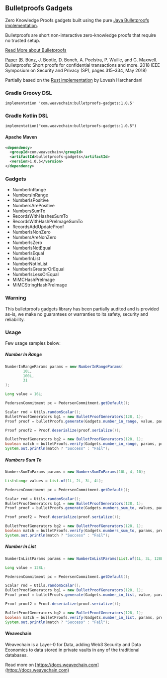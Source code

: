 ## Bulletproofs Gadgets

Zero Knowledge Proofs gadgets built using the pure [Java Bulletproofs implementation](https://github.com/weavechain/bulletproofs).

Bulletproofs are short non-interactive zero-knowledge proofs that require no trusted setup. 

[Read More about Bulletproofs](https://crypto.stanford.edu/bulletproofs/)

[Paper](https://eprint.iacr.org/2017/1066.pdf) 
(B. Bünz, J. Bootle, D. Boneh, A. Poelstra, P. Wuille, and G. Maxwell.
Bulletproofs: Short proofs for confidential transactions and more. 2018
IEEE Symposium on Security and Privacy (SP), pages 315–334, May 2018)

Partially based on the [Rust implementation](https://github.com/lovesh/bulletproofs-r1cs-gadgets) by Lovesh Harchandani


### Gradle Groovy DSL
```
implementation 'com.weavechain:bulletproofs-gadgets:1.0.5'
```

### Gradle Kotlin DSL

```
implementation("com.weavechain:bulletproofs-gadgets:1.0.5")
```

#### Apache Maven

```xml
<dependency>
  <groupId>com.weavechain</groupId>
  <artifactId>bulletproofs-gadgets</artifactId>
  <version>1.0.5</version>
</dependency>
```

### Gadgets

- NumberInRange
- NumbersInRange
- NumberIsPositive
- NumbersArePositive
- NumbersSumTo
- RecordsWithHashesSumTo
- RecordsWithHashPreImageSumTo
- RecordsAddUpdateProof
- NumberIsNonZero
- NumbersAreNonZero
- NumberIsZero
- NumberIsNotEqual
- NumberIsEqual
- NumberInList
- NumberNotInList
- NumberIsGreaterOrEqual
- NumberIsLessOrEqual
- MiMCHashPreImage
- MiMCStringHashPreImage

### Warning

This bulletproofs gadgets library has been partially audited and is provided as-is, we make no guarantees or warranties to its safety, security and reliability.

### Usage

Few usage samples below:

##### Number In Range

```java
NumberInRangeParams params = new NumberInRangeParams(
        10L,
        100L,
        31
);

Long value = 16L;

PedersenCommitment pc = PedersenCommitment.getDefault();

Scalar rnd = Utils.randomScalar();
BulletProofGenerators bg1 = new BulletProofGenerators(128, 1);
Proof proof = bulletProofs.generate(Gadgets.number_in_range, value, params, rnd, pc, bg1);

Proof proof2 = Proof.deserialize(proof.serialize());

BulletProofGenerators bg2 = new BulletProofGenerators(128, 1);
boolean match = bulletProofs.verify(Gadgets.number_in_range, params, proof2, pc, bg2);
System.out.println(match ? "Success" : "Fail");
```

##### Numbers Sum To

```java
NumbersSumToParams params = new NumbersSumToParams(10L, 4, 10);

List<Long> values = List.of(1L, 2L, 3L, 4L);

PedersenCommitment pc = PedersenCommitment.getDefault();

Scalar rnd = Utils.randomScalar();
BulletProofGenerators bg1 = new BulletProofGenerators(128, 1);
Proof proof = bulletProofs.generate(Gadgets.numbers_sum_to, values, params, rnd, pc, bg1);

Proof proof2 = Proof.deserialize(proof.serialize());

BulletProofGenerators bg2 = new BulletProofGenerators(128, 1);
boolean match = bulletProofs.verify(Gadgets.numbers_sum_to, params, proof2, pc, bg2);
System.out.println(match ? "Success" : "Fail");
```


##### Number In List

```java
NumberInListParams params = new NumberInListParams(List.of(1L, 3L, 128L, 145L), 8);

Long value = 128L;

PedersenCommitment pc = PedersenCommitment.getDefault();

Scalar rnd = Utils.randomScalar();
BulletProofGenerators bg1 = new BulletProofGenerators(128, 1);
Proof proof = bulletProofs.generate(Gadgets.number_in_list, value, params, rnd, pc, bg1);

Proof proof2 = Proof.deserialize(proof.serialize());

BulletProofGenerators bg2 = new BulletProofGenerators(128, 1);
boolean match = bulletProofs.verify(Gadgets.number_in_list, params, proof2, pc, bg2);
System.out.println(match ? "Success" : "Fail");
```

#### Weavechain

Weavechain is a Layer-0 for Data, adding Web3 Security and Data Economics to data stored in private vaults in any of the traditional databases.

Read more on [https://docs.weavechain.com](https://docs.weavechain.com)